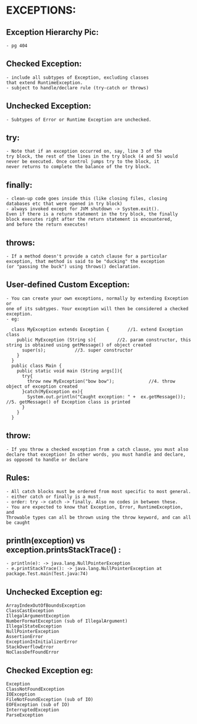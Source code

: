 # EXCEPTIONS:

## Exception Hierarchy Pic: 
	- pg 404

## Checked Exception: 	
	- include all subtypes of Exception, excluding classes
	that extend RuntimeException.
	- subject to handle/declare rule (try-catch or throws)

## Unchecked Exception: 	
	- Subtypes of Error or Runtime Exception are unchecked.

## try:
	- Note that if an exception occurred on, say, line 3 of the
	try block, the rest of the lines in the try block (4 and 5) would 
	never be executed. Once control jumps try to the block, it 
	never returns to complete the balance of the try block.

## finally:
	- clean-up code goes inside this (like closing files, closing 
	databases etc that were opened in try block)
	- always invoked except for JVM shutdown -> System.exit().
	Even if there is a return statement in the try block, the finally
	block executes right after the return statement is encountered, 
	and before the return executes!

## throws:
	- If a method doesn't provide a catch clause for a particular 
	exception, that method is said to be "ducking" the exception 
	(or "passing the buck") using throws() declaration. 

## User-defined Custom Exception:
	- You can create your own exceptions, normally by extending Exception or
	one of its subtypes. Your exception will then be considered a checked exception.
	- eg:
  ```
    class MyException extends Exception {		//1. extend Exception class
      public MyException (String s){		//2. param constructor, this string is obtained using getMessage() of object created
        super(s);			//3. super constructor
      }
    }
    public class Main {
      public static void main (String args[]){
        try{
          throw new MyException("bow bow");				//4. throw object of exception created
        }catch(MyException ex){
          System.out.println("Caught exception: " +  ex.getMessage());	//5. getMessage() of Exception class is printed
        }
      }
    }
  ```

## throw:
	- If you throw a checked exception from a catch clause, you must also 
	declare that exception! In other words, you must handle and declare, 
	as opposed to handle or declare

## Rules:
	- All catch blocks must be ordered from most specific to most general.
	- either catch or finally is a must.
	- order: try -> catch -> finally. Also no codes in between these.
	- You are expected to know that Exception, Error, RuntimeException, and
	Throwable types can all be thrown using the throw keyword, and can all be caught

## println(exception) vs exception.printsStackTrace() :
	- println(e): -> java.lang.NullPointerException
	- e.printStackTrace(): -> java.lang.NullPointerException at package.Test.main(Test.java:74)

## Unchecked Exception eg: 
	ArrayIndexOutOfBoundsException
	ClassCastException 
	IllegalArgumentException 
	NumberFormatException (sub of IllegalArgument)
	IllegalStateException 
	NullPointerException 
	AssertionError 
	ExceptionInInitializerError 
	StackOverflowError 
	NoClassDefFoundError 

## Checked Exception eg:
	Exception 
	ClassNotFoundException 
	IOException 
	FileNotFoundException (sub of IO) 
	EOFException (sub of IO) 
	InterruptedException
	ParseException 



